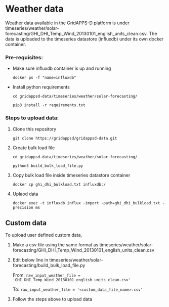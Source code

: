 # Weather data

Weather data available in the GridAPPS-D platform is under timeseries/weather/solar-forecasting/GHI_DHI_Temp_Wind_20130101_english_units_clean.csv. The data is uploaded to the timeseries datastore (influxdb) under its own docker container.

### Pre-requisites:

- Make sure influxdb container is up and running

    `docker ps -f "name=influxdb"`

- Install python requirements

    `cd gridappsd-data/timeseries/weather/solar-forecasting/`
  
    `pip3 install -r requirements.txt`

### Steps to upload data:

1. Clone this repository

    `git clone https://gridappsd/gridappsd-data.git`

2. Create bulk load file

    `cd gridappsd-data/timeseries/weather/solar-forecasting/`

    `python3 build_bulk_load_file.py`

3. Copy bulk load file inside timeseries datastore container

    `docker cp ghi_dhi_bulkload.txt influxdb:/`

4. Uplaod data 

    `docker exec -t influxdb influx -import -path=ghi_dhi_bulkload.txt -precision ms`

## Custom data 
To upload user defined custom data, 

1. Make a csv file using the same format as timeseries/weather/solar-forecasting/GHI_DHI_Temp_Wind_20130101_english_units_clean.csv

2. Edit below line in timeseries/weather/solar-forecasting/build_bulk_load_file.py

    From: 
      `raw_input_weather_file = 'GHI_DHI_Temp_Wind_20130101_english_units_clean.csv'`

    To: `raw_input_weather_file = '<custom_data_file_name>.csv'`

3. Follow the steps above to upload data 


